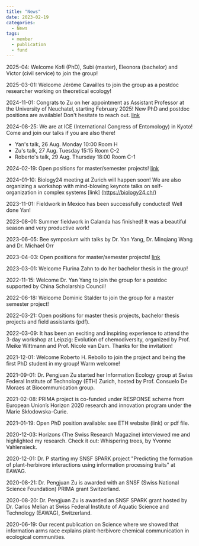 ```yaml
---
title: "News"
date: 2023-02-19
categories:
  - News
tags:
  - member
  - publication
  - fund
---
```

2025-04: Welcome Kofi (PhD), Subi (master), Eleonora (bachelor) and Victor (civil service) to join the group!

2025-03-01: Welcome Jérôme Cavailles to join the group as a postdoc researcher working on theoretical ecology!

2024-11-01: Congrats to Zu on her appointment as Assistant Professor at the University of Neuchatel, starting February 2025! New PhD and postdoc positions are available! Don't hesitate to reach out. [link](https://informationecology.github.io/openpositions/)


2024-08-25: We are at ICE (International Congress of Entomology) in Kyoto! Come and join our talks if you are also there! 
 - Yan's talk, 26 Aug. Monday 10:00 Room H
 - Zu's talk, 27 Aug. Tuesday 15:15 Room C-2
 - Roberto's talk, 29 Aug. Thursday 18:00 Room C-1

2024-02-19: Open positions for master/semester projects! [link](https://informationecology.github.io/openpositions/)

2024-01-10: Biology24 meeting at Zurich will happen soon! We are also organizing a workshop with mind-blowing keynote talks on self-organization in complex systems [link] (https://biology24.ch/)

2023-11-01: Fieldwork in Mexico has been successfully conducted! Well done Yan!

2023-08-01: Summer fieldwork in Calanda has finished! It was a beautiful season and very productive work!

2023-06-05: Bee symposium with talks by Dr. Yan Yang, Dr. Minqiang Wang and Dr. Michael Orr

2023-04-03: Open positions for master/semester projects! [link](https://informationecology.github.io/openpositions/)

2023-03-01: Welcome Flurina Zahn to do her bachelor thesis in the group!

2022-11-15: Welcome Dr. Yan Yang to join the group for a postdoc supported by China Scholarship Council!

2022-06-18: Welcome Dominic Stalder to join the group for a master semester project!

2022-03-21: Open positions for master thesis projects, bachelor thesis projects and field assistants (pdf).

2022-03-09: It has been an exciting and inspiring experience to attend the 3-day workshop at Leipzig: Evolution of chemodiversity, organized by Prof. Meike Wittmann and Prof. Nicole van Dam. Thanks for the invitation!

2021-12-01: Welcome Roberto H. Rebollo to join the project and being the first PhD student in my group! Warm welcome!

2021-09-01: Dr. Pengjuan Zu started her Information Ecology group at Swiss Federal Institute of Technology (ETH) Zurich, hosted by Prof. Consuelo De Moraes at Biocommunication group.

2021-02-08: PRIMA project is co-funded under RESPONSE scheme from European Union’s Horizon 2020 research and innovation program under the Marie Skłodowska-Curie.

2021-01-19: Open PhD position available: see ETH website (link) or pdf file.

2020-12-03: Horizons (The Swiss Research Magazine) interviewed me and highlighted my research. Check it out: Whispering trees, by Yvonne Vahlensieck.

2020-12-01: Dr. P starting my SNSF SPARK project "Predicting the formation of plant-herbivore interactions using information processing traits" at EAWAG.

2020-08-21: Dr. Pengjuan Zu is awarded with an SNSF (Swiss National Science Foundation) PRIMA grant  Switzerland.

2020-08-20: Dr. Pengjuan Zu is awarded an SNSF SPARK grant hosted by Dr. Carlos Melian at Swiss Federal Institute of Aquatic Science and Technology (EAWAG), Switzerland.

2020-06-19: Our recent publication on Science where we showed that information arms race explains plant-herbivore chemical communication in ecological communities.
